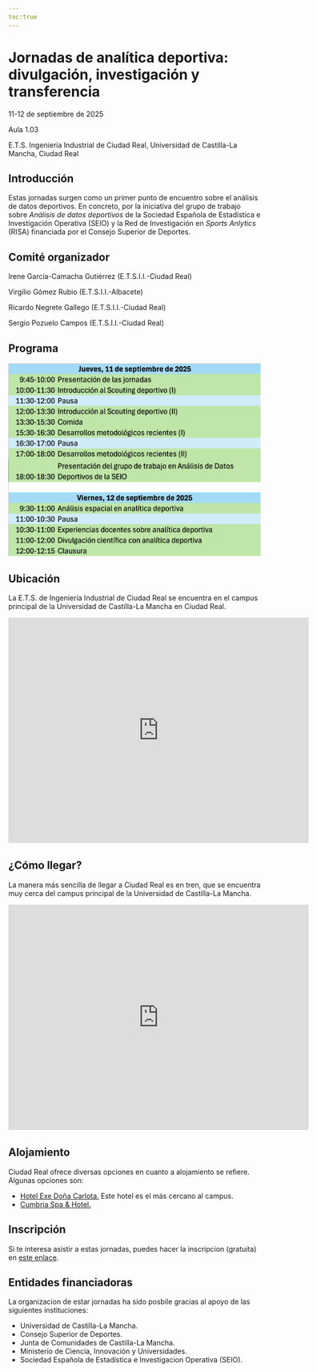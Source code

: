 ```yaml
---
toc:true
---
```

# Jornadas de analítica deportiva: divulgación, investigación y transferencia

11-12 de septiembre de 2025

Aula 1.03

E.T.S. Ingeniería Industrial de Ciudad Real, Universidad de Castilla-La Mancha, Ciudad Real

## Introducción

Estas jornadas surgen como un primer punto de encuentro sobre el análisis de datos deportivos. En concreto, por la iniciativa del grupo de trabajo sobre *Análisis de datos deportivos* de la Sociedad Española de Estadística e Investigación Operativa (SEIO) y la Red de Investigación en *Sports Anlytics* (RISA) financiada por el Consejo Superior de Deportes.

## Comité organizador

Irene García-Camacha Gutiérrez (E.T.S.I.I.-Ciudad Real)

Virgilio Gómez Rubio (E.T.S.I.I.-Albacete)

Ricardo Negrete Gallego (E.T.S.I.I.-Ciudad Real)

Sergio Pozuelo Campos (E.T.S.I.I.-Ciudad Real)


## Programa

![Programa de las jornadas.](/assests/img/programa_jornadas_AD.png)

## Ubicación

La E.T.S. de Ingeniería Industrial de Ciudad Real se encuentra en el campus principal de la Universidad de Castilla-La Mancha en Ciudad Real.

<iframe src="https://www.google.com/maps/embed?pb=!1m14!1m8!1m3!1d2055.231126639148!2d-3.918911!3d38.992115!3m2!1i1024!2i768!4f13.1!3m3!1m2!1s0xd6bc34488e00c3d%3A0x57710a0c8e9b02f6!2sEscuela%20T%C3%A9cnica%20Superior%20De%20Ingenieros%20Industriales!5e1!3m2!1ses!2ses!4v1752561498874!5m2!1ses!2ses" width="600" height="450" style="border:0;" allowfullscreen="" loading="lazy" referrerpolicy="no-referrer-when-downgrade"></iframe>

## ¿Cómo llegar?

La manera más sencilla de llegar a Ciudad Real es en tren, que se encuentra muy cerca del campus principal de la Universidad de Castilla-La Mancha.

<iframe src="https://www.google.com/maps/embed?pb=!1m18!1m12!1m3!1d4110.884446377556!2d-3.9157797876225446!3d38.98484507158753!2m3!1f0!2f0!3f0!3m2!1i1024!2i768!4f13.1!3m3!1m2!1s0xd6bc349d6181a51%3A0xb35bc218262209f2!2sCiudad%20Real!5e1!3m2!1ses!2ses!4v1752562034017!5m2!1ses!2ses" width="600" height="450" style="border:0;" allowfullscreen="" loading="lazy" referrerpolicy="no-referrer-when-downgrade"></iframe>

## Alojamiento

Ciudad Real ofrece diversas opciones en cuanto a alojamiento se refiere. Algunas opciones son:

* [Hotel Exe Doña Carlota.](https://www.eurostarshotels.com/exe-dona-carlota.html) Este hotel es el más cercano al campus.
* [Cumbria Spa & Hotel.](https://www.cumbriahotel.es)

## Inscripción

Si te interesa asistir a estas jornadas, puedes hacer la inscripcion (gratuita) en [este enlace](https://forms.cloud.microsoft/Pages/ResponsePage.aspx?id=5rosxPRhjEmRB2qM9fAeVs5839mgfXBJsEuRedMWWSVUMEc2QzdCN0lLVVJMRzFITzJINFZGS0hUWC4u).

## Entidades financiadoras

La organizacion de estar jornadas ha sido posbile gracias al apoyo de las siguientes instituciones:

* Universidad de Castilla-La Mancha.
* Consejo Superior de Deportes.
* Junta de Comunidades de Castilla-La Mancha.
* Ministerio de Ciencia, Innovación y Universidades.
* Sociedad Española de Estadística e Investigacion Operativa (SEIO).
